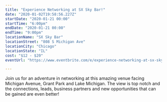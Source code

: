 ```yaml
---
title: "Experience Networking at SX Sky Bar!"
date: "2020-01-02T19:58:56.227Z"
startDate: "2020-01-21 00:00"
startTime: "6:00pm"
endDate: "2020-01-21 00:00"
endTime: "9:00pm"
locationName: "SX Sky Bar"
locationStreet: "808 S Michigan Ave"
locationCity: "Chicago"
locationState: "IL"
cost: "$12 - $20"
eventUrl: "https://www.eventbrite.com/e/experience-networking-at-sx-sky-bar-tickets-86198027621"

---
```


Join us for an adventure in networking at this amazing venue facing Michigan Avenue, Grant Park and Lake Michigan. The view is top notch and the connections, leads, business partners and new opportunities that can be gained are even better!

